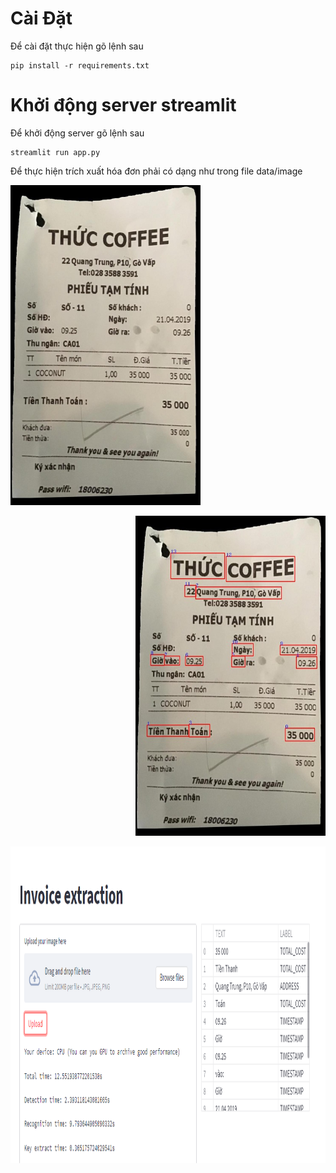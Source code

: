 # Cài Đặt
Để cài đặt thực hiện gõ lệnh sau
```
pip install -r requirements.txt
```
# Khởi động server streamlit
Để khởi động server gõ lệnh sau
```
streamlit run app.py
```
Để thực hiện trích xuất hóa đơn phải có dạng như trong file data/image
<p align="left">
    <img src="data/image/image596.jpg" width="304" height="512">
</p>
<p align="right">
    <img src="data/result/result2.jpeg" width="304" height="512">
</p>
<p align="center">
    <img src="data/result/result1.PNG" width="1053" height="507">
</p>
